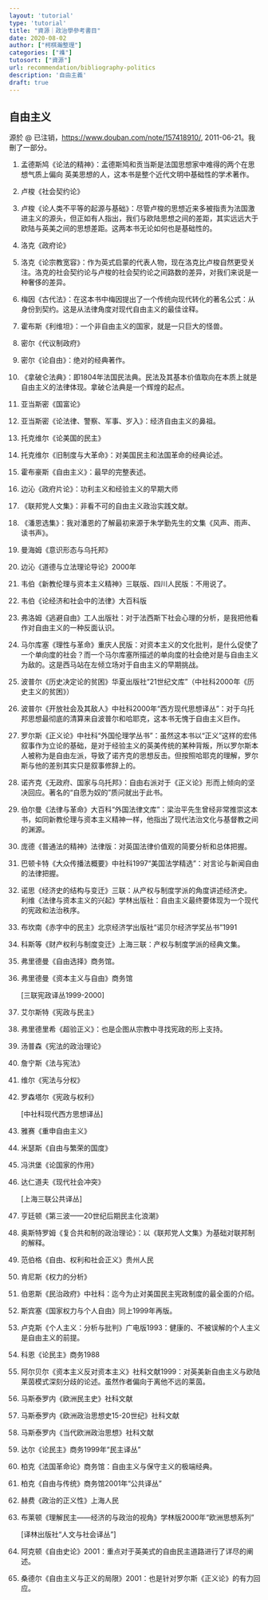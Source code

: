 ```yaml
---
layout: 'tutorial'
type: 'tutorial'
title: "資源｜政治學參考書目"
date: 2020-08-02
author: ["柯棋瀚整理"]
categories: ["襍"]
tutosort: ["資源"]
url: recommendation/bibliography-politics
description: '自由主義'
draft: true
---
```


## 自由主义

源於 @ 已注销，https://www.douban.com/note/157418910/, 2011-06-21。我刪了一部分。

1. 孟德斯鸠《论法的精神》：孟德斯鸠和贡当斯是法国思想家中难得的两个在思想气质上偏向 英美思想的人，这本书是整个近代文明中基础性的学术著作。  

2. 卢梭《社会契约论》  

3. 卢梭《论人类不平等的起源与基础》：尽管卢梭的思想近来多被指责为法国激进主义的源头，但正如有人指出，我们与欧陆思想之间的差距，其实远远大于欧陆与英美之间的思想差距。这两本书无论如何也是基础性的。  

4. 洛克《政府论》  

5. 洛克《论宗教宽容》：作为英式启蒙的代表人物，现在洛克比卢梭自然更受关注。洛克的社会契约论与卢梭的社会契约论之间路数的差异，对我们来说是一种奢侈的差异。  

6. 梅因《古代法》：在这本书中梅因提出了一个传统向现代转化的著名公式：从身份到契约。这是从法律角度对现代自由主义的最佳诠释。  

7. 霍布斯《利维坦》：一个非自由主义的国家，就是一只巨大的怪兽。  

8. 密尔《代议制政府》  

9. 密尔《论自由》：绝对的经典著作。  

10. 《拿破仑法典》：即1804年法国民法典。民法及其基本价值取向在本质上就是自由主义的法律体现。拿破仑法典是一个辉煌的起点。  

11. 亚当斯密《国富论》  

12. 亚当斯密《论法律、警察、军事、岁入》：经济自由主义的鼻祖。  

13. 托克维尔《论美国的民主》  

14. 托克维尔《旧制度与大革命》：对美国民主和法国革命的经典论述。  

15. 霍布豪斯《自由主义》：最早的完整表述。  

16. 边沁《政府片论》：功利主义和经验主义的早期大师  

17. 《联邦党人文集》：非看不可的自由主义政治实践文献。  

18. 《潘恩选集》：我对潘恩的了解最初来源于朱学勤先生的文集《风声、雨声、读书声》。  

19. 曼海姆《意识形态与乌托邦》  

20. 边沁《道德与立法理论导论》2000年  

21. 韦伯《新教伦理与资本主义精神》三联版、四川人民版：不用说了。  

22. 韦伯《论经济和社会中的法律》大百科版  

23. 弗洛姆《逃避自由》工人出版社：对于法西斯下社会心理的分析，是我把他看作对自由主义的一种反面认识。 

24. 马尔库塞《理性与革命》重庆人民版：对资本主义的文化批判，是什么促使了一个单向度的社会？而一个马尔库塞所描述的单向度的社会绝对是与自由主义为敌的。这是西马站在左倾立场对于自由主义的早期挑战。  

25. 波普尔《历史决定论的贫困》华夏出版社“21世纪文库”（中社科2000年《历史主义的贫困》）  

26. 波普尔《开放社会及其敌人》中社科2000年“西方现代思想译丛”：对于乌托邦思想最彻底的清算来自波普尔和哈耶克，这本书无愧于自由主义巨作。  

27. 罗尔斯《正义论》中社科“外国伦理学丛书”：虽然这本书以“正义”这样的宏伟叙事作为立论的基础，是对于经验主义的英美传统的某种背叛，所以罗尔斯本人被称为是自由左派，导致了诺齐克的思想反击。但按照哈耶克的理解，罗尔斯与他的差别其实只是叙事修辞上的。  

28. 诺齐克《无政府、国家与乌托邦》：自由右派对于《正义论》形而上倾向的坚决回应。著名的“自愿为奴的”质问就出于此书。  

29. 伯尔曼《法律与革命》大百科“外国法律文库”：梁治平先生曾经非常推崇这本书，如同新教伦理与资本主义精神一样，他指出了现代法治文化与基督教之间的渊源。  

30. 庞德《普通法的精神》法律版：对英国法律价值观的简要分析和总体把握。  

31. 巴顿卡特《大众传播法概要》中社科1997“美国法学精选”：对言论与新闻自由的法律把握。  

32. 诺思《经济史的结构与变迁》三联：从产权与制度学派的角度讲述经济史。  
    利维《法律与资本主义的兴起》学林出版社：自由主义最终要体现为一个现代的宪政和法治秩序。  

33. 布坎南《赤字中的民主》北京经济学出版社“诺贝尔经济学奖丛书”1991  

34. 科斯等《财产权利与制度变迁》上海三联：产权与制度学派的经典文集。  

35. 弗里德曼《自由选择》商务馆。  

36. 弗里德曼《资本主义与自由》商务馆  

    [三联宪政译丛1999-2000]  

37. 艾尔斯特《宪政与民主》  

38. 弗里德里希《超验正义》：也是企图从宗教中寻找宪政的形上支持。  

39. 汤普森《宪法的政治理论》  

40. 詹宁斯《法与宪法》  

41. 维尔《宪法与分权》  

42. 罗森塔尔《宪政与权利》  

    [中社科现代西方思想译丛]  

43. 雅赛《重申自由主义》  

44. 米瑟斯《自由与繁荣的国度》  

45. 冯洪堡《论国家的作用》  

46. 达仁道夫《现代社会冲突》  

    [上海三联公共译丛]  

47. 亨廷顿《第三波——20世纪后期民主化浪潮》  

48. 奥斯特罗姆《复合共和制的政治理论》：以《联邦党人文集》为基础对联邦制的解释。  

49. 范伯格《自由、权利和社会正义》贵州人民  

50. 肯尼斯《权力的分析》  

51. 伯恩斯《民治政府》中社科：迄今为止对美国民主宪政制度的最全面的介绍。  

52. 斯宾塞《国家权力与个人自由》同上1999年再版。  

53. 卢克斯《个人主义：分析与批判》广电版1993：健康的、不被误解的个人主义是自由主义的前提。  

54. 科恩《论民主》商务1988  

55. 阿尔贝尔《资本主义反对资本主义》社科文献1999：对英美新自由主义与欧陆莱茵模式深刻分歧的论述。虽然作者偏向于离他不远的莱茵。  

56. 马斯泰罗内《欧洲民主史》社科文献  

57. 马斯泰罗内《欧洲政治思想史15-20世纪》社科文献  

58. 马斯泰罗内《当代欧洲政治思想》社科文献  

59. 达尔《论民主》商务1999年“民主译丛”  

60. 柏克《法国革命论》商务馆：自由主义与保守主义的极端经典。  

61. 柏克《自由与传统》商务馆2001年“公共译丛”  

62. 赫费《政治的正义性》上海人民  

63. 布莱顿《理解民主——经济的与政治的视角》学林版2000年“欧洲思想系列”  

    [译林出版社“人文与社会译丛”]  

64. 阿克顿《自由史论》2001：重点对于英美式的自由民主道路进行了详尽的阐述。  

65. 桑德尔《自由主义与正义的局限》2001：也是针对罗尔斯《正义论》的有力回应。  

    